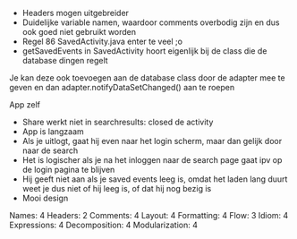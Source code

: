 - Headers mogen uitgebreider
- Duidelijke variable namen, waardoor comments overbodig zijn en dus ook goed niet gebruikt worden
- Regel 86 SavedActivity.java enter te veel ;o
- getSavedEvents in SavedActivity hoort eigenlijk bij de class die de database dingen regelt

Je kan deze ook toevoegen aan de database class door de adapter mee te geven en dan adapter.notifyDataSetChanged() aan te roepen

App zelf
- Share werkt niet in searchresults: closed de activity
- App is langzaam
- Als je uitlogt, gaat hij even naar het login scherm, maar dan gelijk door naar de search
- Het  is logischer als je na het inloggen naar de search page gaat ipv op de login pagina te blijven
- Hij geeft niet aan als je saved events leeg is, omdat het laden lang duurt weet je dus niet of hij leeg is, of dat hij nog bezig is
- Mooi design

Names: 4
Headers: 2
Comments: 4
Layout: 4
Formatting: 4
Flow: 3
Idiom: 4
Expressions: 4
Decomposition: 4
Modularization: 4
